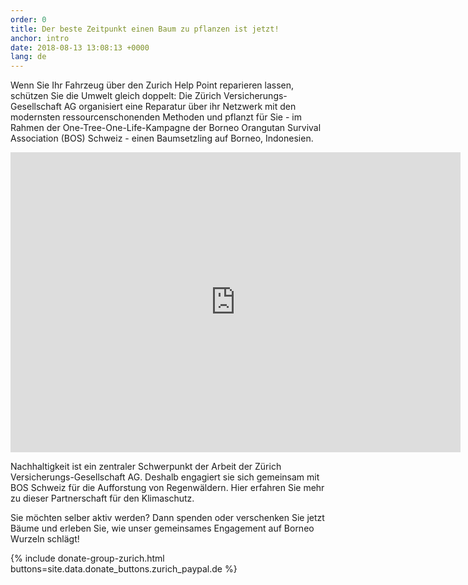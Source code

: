 ```yaml
---
order: 0
title: Der beste Zeitpunkt einen Baum zu pflanzen ist jetzt!
anchor: intro
date: 2018-08-13 13:08:13 +0000
lang: de
---
```

Wenn Sie Ihr Fahrzeug über den Zurich Help Point reparieren lassen, schützen Sie die Umwelt gleich doppelt: Die Zürich Versicherungs-Gesellschaft AG organisiert eine Reparatur über ihr Netzwerk mit den modernsten ressourcenschonenden Methoden und pflanzt für Sie - im Rahmen der One-Tree-One-Life-Kampagne der Borneo Orangutan Survival Association (BOS) Schweiz - einen Baumsetzling auf Borneo, Indonesien.

<div class="videoWrapper"> <iframe src="https://player.vimeo.com/video/245368582" width="720" height="480" frameborder="0" webkitallowfullscreen mozallowfullscreen allowfullscreen></iframe> </div>

Nachhaltigkeit ist ein zentraler Schwerpunkt der Arbeit der Zürich Versicherungs-Gesellschaft AG. Deshalb engagiert sie sich gemeinsam mit BOS Schweiz für die Aufforstung von Regenwäldern. Hier erfahren Sie mehr zu dieser Partnerschaft für den Klimaschutz.

Sie möchten selber aktiv werden? Dann spenden oder verschenken Sie jetzt Bäume und erleben Sie, wie unser gemeinsames Engagement auf Borneo Wurzeln schlägt!

{% include donate-group-zurich.html buttons=site.data.donate_buttons.zurich_paypal.de %}

